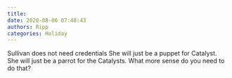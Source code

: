 ```yaml
---
title: 
date: 2020-08-06 07:48:43
authors: Ripp
categories: Holiday
---
```


 Sullivan does not need credentials 
She will just be a puppet for Catalyst.  She will just be a parrot for the Catalysts.  What more sense do you need to do that?